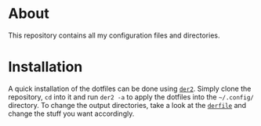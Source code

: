 # About

This repository contains all my configuration files and directories.

# Installation

A quick installation of the dotfiles can be done using [`der2`](https://github.com/ThyW/der2). Simply clone the repository, `cd` into it and run `der2 -a` to apply the dotfiles into the `~/.config/` directory. To change the output directories, take a look at the [`derfile`](./derfile) and change the stuff you want accordingly.
